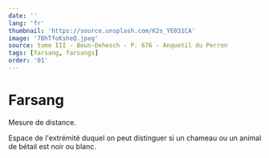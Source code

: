 ```yaml
---
date: ''
lang: 'fr'
thumbnail: 'https://source.unsplash.com/K2s_YE031CA'
image: '7BhTfoKsheQ.jpeg'
source: tome III - Boun-Dehesch - P. 676 - Anquetil du Perron
tags: [farsang, farsangs]
order: '01'
---
```


<!-- LTeX: language=fr -->

# Farsang

Mesure de distance.

Espace de l'extrémité duquel on peut distinguer si un chameau ou un animal de bétail est noir ou blanc.
